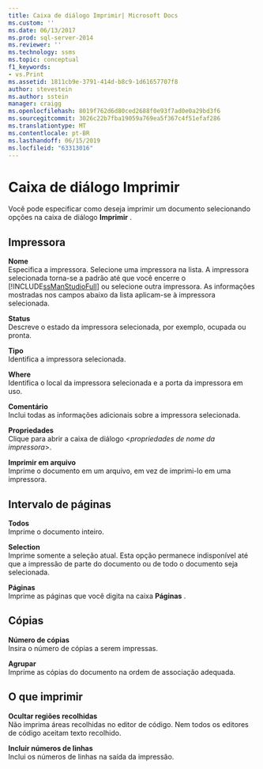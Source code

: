 ```yaml
---
title: Caixa de diálogo Imprimir| Microsoft Docs
ms.custom: ''
ms.date: 06/13/2017
ms.prod: sql-server-2014
ms.reviewer: ''
ms.technology: ssms
ms.topic: conceptual
f1_keywords:
- vs.Print
ms.assetid: 1811cb9e-3791-414d-b8c9-1d61657707f8
author: stevestein
ms.author: sstein
manager: craigg
ms.openlocfilehash: 8019f762d6d80ced2688f0e93f7ad0e0a29bd3f6
ms.sourcegitcommit: 3026c22b7fba19059a769ea5f367c4f51efaf286
ms.translationtype: MT
ms.contentlocale: pt-BR
ms.lasthandoff: 06/15/2019
ms.locfileid: "63313016"
---
```

# <a name="print-dialog-box"></a>Caixa de diálogo Imprimir
  Você pode especificar como deseja imprimir um documento selecionando opções na caixa de diálogo **Imprimir** .  
  
## <a name="printer"></a>Impressora  
 **Nome**  
 Especifica a impressora. Selecione uma impressora na lista. A impressora selecionada torna-se a padrão até que você encerre o [!INCLUDE[ssManStudioFull](../../includes/ssmanstudiofull-md.md)] ou selecione outra impressora. As informações mostradas nos campos abaixo da lista aplicam-se à impressora selecionada.  
  
 **Status**  
 Descreve o estado da impressora selecionada, por exemplo, ocupada ou pronta.  
  
 **Tipo**  
 Identifica a impressora selecionada.  
  
 **Where**  
 Identifica o local da impressora selecionada e a porta da impressora em uso.  
  
 **Comentário**  
 Inclui todas as informações adicionais sobre a impressora selecionada.  
  
 **Propriedades**  
 Clique para abrir a caixa de diálogo \<*propriedades de nome da impressora*>.  
  
 **Imprimir em arquivo**  
 Imprime o documento em um arquivo, em vez de imprimi-lo em uma impressora.  
  
## <a name="page-range"></a>Intervalo de páginas  
 **Todos**  
 Imprime o documento inteiro.  
  
 **Selection**  
 Imprime somente a seleção atual. Esta opção permanece indisponível até que a impressão de parte do documento ou de todo o documento seja selecionada.  
  
 **Páginas**  
 Imprime as páginas que você digita na caixa **Páginas** .  
  
## <a name="copies"></a>Cópias  
 **Número de cópias**  
 Insira o número de cópias a serem impressas.  
  
 **Agrupar**  
 Imprime as cópias do documento na ordem de associação adequada.  
  
## <a name="print-what"></a>O que imprimir  
 **Ocultar regiões recolhidas**  
 Não imprima áreas recolhidas no editor de código. Nem todos os editores de código aceitam texto recolhido.  
  
 **Incluir números de linhas**  
 Inclui os números de linhas na saída da impressão.  
  
  
